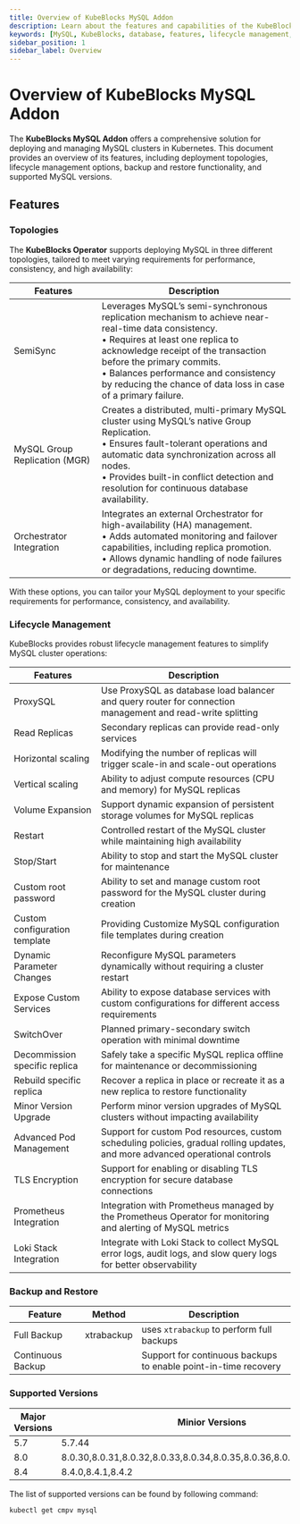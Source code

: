 ```yaml
---
title: Overview of KubeBlocks MySQL Addon
description: Learn about the features and capabilities of the KubeBlocks MySQL addon, including deployment topologies, lifecycle management, backup and restore, and supported versions.
keywords: [MySQL, KubeBlocks, database, features, lifecycle management, backup, restore]
sidebar_position: 1
sidebar_label: Overview
---
```


# Overview of KubeBlocks MySQL Addon

The **KubeBlocks MySQL Addon** offers a comprehensive solution for deploying and managing MySQL clusters in Kubernetes. This document provides an overview of its features, including deployment topologies, lifecycle management options, backup and restore functionality, and supported MySQL versions.

## Features 

### Topologies
The **KubeBlocks Operator** supports deploying MySQL in three different topologies, tailored to meet varying requirements for performance, consistency, and high availability:


| Features                      | Description                                                                                                                                                               
|-------------------------------|---------------------------------------------------------------------------------------------------------------------------------------------------------------------------|
| SemiSync                      | Leverages MySQL’s semi-synchronous replication mechanism to achieve near-real-time data consistency. <br> • Requires at least one replica to acknowledge receipt of the transaction before the primary commits. <br> • Balances performance and consistency by reducing the chance of data loss in case of a primary failure.                                                    |
| MySQL Group Replication (MGR) | Creates a distributed, multi-primary MySQL cluster using MySQL’s native Group Replication. <br> • Ensures fault-tolerant operations and automatic data synchronization across all nodes. <br> • Provides built-in conflict detection and resolution for continuous database availability.                  |
| Orchestrator Integration      | Integrates an external Orchestrator for high-availability (HA) management. <br> • Adds automated monitoring and failover capabilities, including replica promotion. <br> • Allows dynamic handling of node failures or degradations, reducing downtime. | 

With these options, you can tailor your MySQL deployment to your specific requirements for performance, consistency, and availability.

### Lifecycle Management

KubeBlocks provides robust lifecycle management features to simplify MySQL cluster operations:

| Features                      | Description                                                                                                             |
|-------------------------------|-------------------------------------------------------------------------------------------------------------------------|
| ProxySQL                      | Use ProxySQL as database load balancer and query router for connection management and read-write splitting              |
| Read Replicas                 | Secondary replicas can provide read-only services                                                                       |
| Horizontal scaling            | Modifying the number of replicas will trigger scale-in and scale-out operations                                         |
| Vertical scaling              | Ability to adjust compute resources (CPU and memory) for MySQL replicas                                                 |
| Volume Expansion              | Support dynamic expansion of persistent storage volumes for MySQL replicas                                              |
| Restart                       | Controlled restart of the MySQL cluster while maintaining high availability                                             |
| Stop/Start                    | Ability to stop and start the MySQL cluster for maintenance                                                             |
| Custom root password          | Ability to set and manage custom root password for the MySQL cluster during creation                                    |
| Custom configuration template | Providing Customize MySQL configuration file templates during creation                                                  |
| Dynamic Parameter Changes     | Reconfigure MySQL parameters dynamically without requiring a cluster restart                                            |
| Expose Custom Services        | Ability to expose database services with custom configurations for different access requirements                        | 
| SwitchOver                    | Planned primary-secondary switch operation with minimal downtime	                                                       |
| Decommission specific replica | Safely take a specific MySQL replica offline for maintenance or decommissioning                                         |
| Rebuild specific replica      | Recover a replica in place or recreate it as a new replica to restore functionality                                     |
| Minor Version Upgrade         | Perform minor version upgrades of MySQL clusters without impacting availability                                         |
| Advanced Pod Management       | Support for custom Pod resources, custom scheduling policies, gradual rolling updates, and more advanced operational controls |
| TLS Encryption                | Support for enabling or disabling TLS encryption for secure database connections	                                       | 
| Prometheus Integration        | Integration with Prometheus managed by the Prometheus Operator for monitoring and alerting of MySQL metrics             | 
| Loki Stack Integration        | Integrate with Loki Stack to collect MySQL error logs, audit logs, and slow query logs for better observability  | 



### Backup and Restore

| Feature     | Method     | Description                                                     |
|-------------|------------|-----------------------------------------------------------------|
| Full Backup | xtrabackup | uses `xtrabackup` to perform full backups                       |
| Continuous Backup |            | Support for continuous backups to enable point-in-time recovery |

### Supported Versions

| Major Versions | Minior Versions                                                       |
|---------------|-----------------------------------------------------------------------|
| 5.7 | 5.7.44                                                                |
| 8.0 | 8.0.30,8.0.31,8.0.32,8.0.33,8.0.34,8.0.35,8.0.36,8.0.37,8.0.38,8.0.39 |
| 8.4 | 8.4.0,8.4.1,8.4.2                                                     |

The list of supported versions can be found by following command:
```
kubectl get cmpv mysql
```
